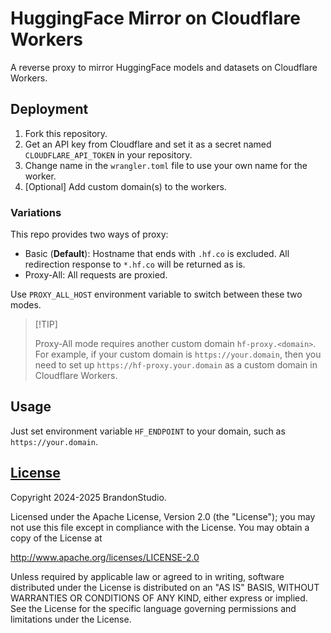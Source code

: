 # HuggingFace Mirror on Cloudflare Workers

A reverse proxy to mirror HuggingFace models and datasets on Cloudflare Workers.

## Deployment

1.  Fork this repository.
2.  Get an API key from Cloudflare and set it as a secret named `CLOUDFLARE_API_TOKEN` in your repository.
3.  Change name in the `wrangler.toml` file to use your own name for the worker.
4.  [Optional] Add custom domain(s) to the workers.

### Variations

This repo provides two ways of proxy:
- Basic (**Default**): Hostname that ends with `.hf.co` is excluded. All redirection response to `*.hf.co` will be returned as is.
- Proxy-All: All requests are proxied.

Use `PROXY_ALL_HOST` environment variable to switch between these two modes.

> \[!TIP]
>
> Proxy-All mode requires another custom domain `hf-proxy.<domain>`.
> For example, if your custom domain is `https://your.domain`, then you need to set up `https://hf-proxy.your.domain` as a custom domain in Cloudflare Workers.

## Usage

Just set environment variable `HF_ENDPOINT` to your domain, such as `https://your.domain`.

## [License](LICENSE)
Copyright 2024-2025 BrandonStudio.

Licensed under the Apache License, Version 2.0 (the "License");
you may not use this file except in compliance with the License.
You may obtain a copy of the License at

http://www.apache.org/licenses/LICENSE-2.0

Unless required by applicable law or agreed to in writing, software
distributed under the License is distributed on an "AS IS" BASIS,
WITHOUT WARRANTIES OR CONDITIONS OF ANY KIND, either express or implied.
See the License for the specific language governing permissions and
limitations under the License.
